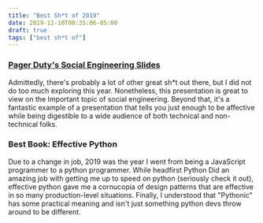 ```yaml
---
title: "Best Sh*t of 2019"
date: 2019-12-10T08:35:06-05:00
draft: true
tags: ["best sh*t of"]
---
```


### [Pager Duty's Social Engineering Slides](https://sudo.pagerduty.com/for_everyone/#social-engineering)

Admittedly, there's probably a lot of other great sh*t out there, but I did not do too much exploring this year. Nonetheless, this presentation is great to view on the Important topic of social engineering. Beyond that, it's a fantastic example of a presentation that tells you just enough to be affective while being digestible to a wide audience of both technical and non-technical folks.

### Best Book: Effective Python

Due to a change in job, 2019 was the year I went from being a JavaScript programmer to a python programmer.
While headfirst Python Did an amazing job with getting me up to speed on python (seriously check it out), effective python gave me a cornucopia of design patterns that are effective in so many production-level situations. Finally,
I understood that "Pythonic" has some practical meaning and isn't just something python devs throw around to be
different.

